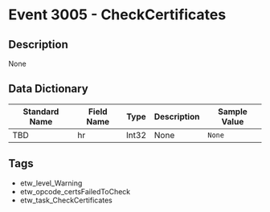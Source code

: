 # Event 3005 - CheckCertificates

## Description
None

## Data Dictionary
|Standard Name|Field Name|Type|Description|Sample Value|
|---|---|---|---|---|
|TBD|hr|Int32|None|`None`|

## Tags
* etw_level_Warning
* etw_opcode_certsFailedToCheck
* etw_task_CheckCertificates